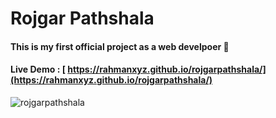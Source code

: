 # Rojgar Pathshala

#### This is my first official project as a web develpoer 🤗

#### Live Demo : [ https://rahmanxyz.github.io/rojgarpathshala/](https://rahmanxyz.github.io/rojgarpathshala/)

![rojgarpathshala](https://github.com/rahmanxyz/rojgarpathshala/blob/main/rojgarpathshala.gif)
